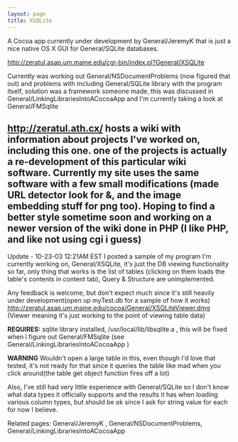 ```yaml
---
layout: page
title: XSQLite
---
```


A Cocoa app currently under development by General/JeremyK that is just a nice native OS X GUI for General/SQLite databases.

http://zeratul.asap.um.maine.edu/cgi-bin/index.pl?General/XSQLite

Currently was working out General/NSDocumentProblems (now figured that out) and problems with including General/SQLite library with the program itself, solution was a framework someone made, this was discussed in General/LinkingLibrariesIntoACocoaApp and I'm currently taking a look at General/FMSqlite

http://zeratul.ath.cx/ hosts a wiki with information about projects I've worked on, including this one.  one of the projects is actually a re-development of this particular wiki software.  Currently my site uses the same software with a few small modifications (made URL detector look for &, and the image embedding stuff for png too).  Hoping to find a better style sometime soon and working on a newer version of the wiki done in PHP (I like PHP, and like not using cgi i guess)
----
Update - 10-23-03 12:21AM EST
I posted a sample of my program I'm currently working on, General/XSQLite, it's just the DB viewing functionality so far, only thing that works is the list of tables (clicking on them loads the table's contents in content tab), Query & Structure are unimplemented.

Any feedback is welcome, but don't expect much since it's still heavily under development(open up myTest.db for a sample of how it works)
http://zeratul.asap.um.maine.edu/cocoa/General/XSQLiteViewer.dmg (Viewer meaning it's just working to the point of viewing table data)

**REQUIRES:** sqlite library installed, /usr/local/lib/libsqlite.a , this will be fixed when I figure out General/FMSqlite (see General/LinkingLibrariesIntoACocoaApp )

**WARNING** Wouldn't open a large table in this, even though I'd love that tested, it's not ready for that since it queries the table like mad when you click around(the table get object function fires off a lot)

Also, I've still had very little experience with General/SQLite so I don't know what data types it officially supports and the results it has when loading various column types, but should be ok since I ask for string value for each for now I believe.

Related pages: General/JeremyK , General/NSDocumentProblems, General/LinkingLibrariesIntoACocoaApp
